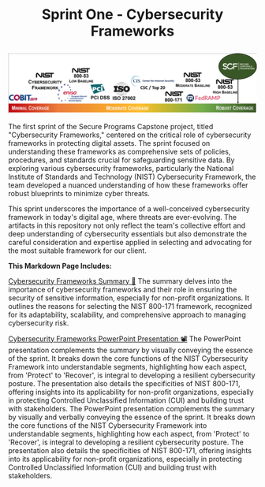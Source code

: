 # <p align="center"> Sprint One - Cybersecurity Frameworks <p align="center">
<p align="center">
  <img src="https://github.com/janepierresgithub/TKHSecureProgramCapstoneProject/blob/main/cybersecsprint1.jpg" alt="Cybersecurity Frameworks">
</p>

The first sprint of the Secure Programs Capstone project, titled "Cybersecurity Frameworks," centered on the critical role of cybersecurity frameworks in protecting digital assets. The sprint focused on understanding these frameworks as comprehensive sets of policies, procedures, and standards crucial for safeguarding sensitive data. By exploring various cybersecurity frameworks, particularly the National Institute of Standards and Technology (NIST) Cybersecurity Framework, the team developed a nuanced understanding of how these frameworks offer robust blueprints to minimize cyber threats.  

This sprint underscores the importance of a well-conceived cybersecurity framework in today's digital age, where threats are ever-evolving. The artifacts in this repository not only reflect the team's collective effort and deep understanding of cybersecurity essentials but also demonstrate the careful consideration and expertise applied in selecting and advocating for the most suitable framework for our client.

**This Markdown Page Includes:**

[Cybersecurity Frameworks Summary 📃](https://github.com/janepierresgithub/TKHSecureProgramCapstoneProject/blob/main/secure_programs_sprint_summary.pdf) The summary delves into the importance of cybersecurity frameworks and their role in ensuring the security of sensitive information, especially for non-profit organizations. It outlines the reasons for selecting the NIST 800-171 framework, recognized for its adaptability, scalability, and comprehensive approach to managing cybersecurity risk.

[Cybersecurity Frameworks PowerPoint Presentation 📽](https://github.com/janepierresgithub/TKHSecureProgramCapstoneProject/blob/main/sprintonesummary.pdf) The PowerPoint presentation complements the summary by visually conveying the essence of the sprint. It breaks down the core functions of the NIST Cybersecurity Framework into understandable segments, highlighting how each aspect, from 'Protect' to 'Recover', is integral to developing a resilient cybersecurity posture. The presentation also details the specificities of NIST 800-171, offering insights into its applicability for non-profit organizations, especially in protecting Controlled Unclassified Information (CUI) and building trust with stakeholders. The PowerPoint presentation complements the summary by visually and verbally conveying the essence of the sprint. It breaks down the core functions of the NIST Cybersecurity Framework into understandable segments, highlighting how each aspect, from 'Protect' to 'Recover', is integral to developing a resilient cybersecurity posture. The presentation also details the specificities of NIST 800-171, offering insights into its applicability for non-profit organizations, especially in protecting Controlled Unclassified Information (CUI) and building trust with stakeholders.


